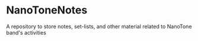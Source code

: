 # NanoToneNotes
A repository to store notes, set-lists, and other material related to NanoTone band's activities 
